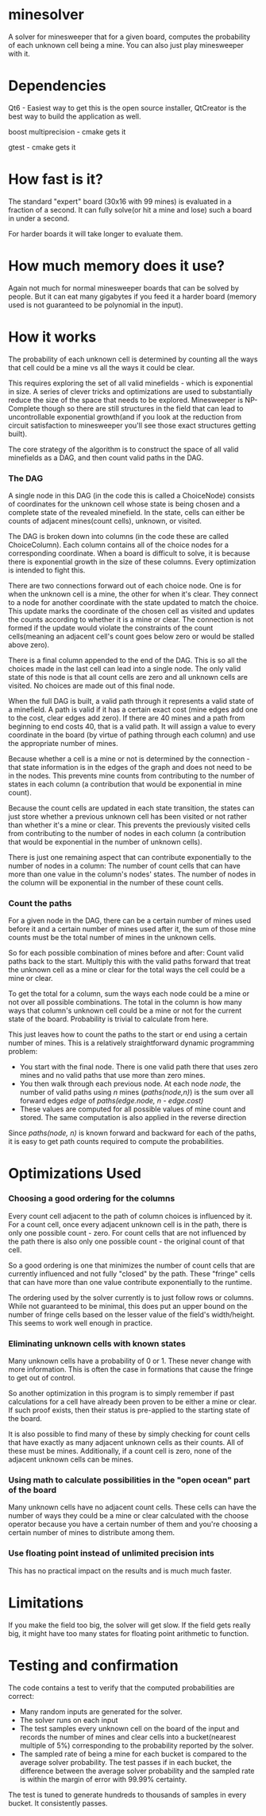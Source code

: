 # minesolver
A solver for minesweeper that for a given board, computes the probability of each unknown cell being a mine. You can also just play minesweeper with it.

# Dependencies
Qt6 - Easiest way to get this is the open source installer, QtCreator is the best way to build the application as well.

boost multiprecision - cmake gets it

gtest - cmake gets it

# How fast is it?
The standard "expert" board (30x16 with 99 mines) is evaluated in a fraction of a second. It can fully solve(or hit a mine and lose) such a board in under a second.

For harder boards it will take longer to evaluate them.

# How much memory does it use?
Again not much for normal minesweeper boards that can be solved by people. But it can eat many gigabytes if you feed it a harder board (memory used is not guaranteed to be polynomial in the input).

# How it works
The probability of each unknown cell is determined by counting all the ways that cell could be a mine vs all the ways it could be clear.

This requires exploring the set of all valid minefields - which is exponential in size. A series of clever tricks and optimizations are used to substantially reduce the size of the space that needs to be explored. Minesweeper is NP-Complete though so there are still structures in the field that can lead to uncontrollable exponential growth(and if you look at the reduction from circuit satisfaction to minesweeper you'll see those exact structures getting built).

The core strategy of the algorithm is to construct the space of all valid minefields as a DAG, and then count valid paths in the DAG.

### The DAG

A single node in this DAG (in the code this is called a ChoiceNode) consists of coordinates for the unknown cell whose state is being chosen and a complete state of the revealed minefield. In the state, cells can either be counts of adjacent mines(count cells), unknown, or visited.

The DAG is broken down into columns (in the code these are called ChoiceColumn). Each column contains all of the choice nodes for a corresponding coordinate. When a board is difficult to solve, it is because there is exponential growth in the size of these columns. Every optimization is intended to fight this.

There are two connections forward out of each choice node. One is for when the unknown cell is a mine, the other for when it's clear. They connect to a node for another coordinate with the state updated to match the choice. This update marks the coordinate of the chosen cell as visited and updates the counts according to whether it is a mine or clear. The connection is not formed if the update would violate the constraints of the count cells(meaning an adjacent cell's count goes below zero or would be stalled above zero).

There is a final column appended to the end of the DAG. This is so all the choices made in the last cell can lead into a single node. The only valid state of this node is that all count cells are zero and all unknown cells are visited. No choices are made out of this final node.

When the full DAG is built, a valid path through it represents a valid state of a minefield. A path is valid if it has a certain exact cost (mine edges add one to the cost, clear edges add zero). If there are 40 mines and a path from beginning to end costs 40, that is a valid path. It will assign a value to every coordinate in the board (by virtue of pathing through each column) and use the appropriate number of mines.

Because whether a cell is a mine or not is determined by the connection - that state information is in the edges of the graph and does not need to be in the nodes. This prevents mine counts from contributing to the number of states in each column (a contribution that would be exponential in mine count).

Because the count cells are updated in each state transition, the states can just store whether a previous unknown cell has been visited or not rather than whether it's a mine or clear. This prevents the previously visited cells from contributing to the number of nodes in each column (a contribution that would be exponential in the number of unknown cells).

There is just one remaining aspect that can contribute exponentially to the number of nodes in a column: The number of count cells that can have more than one value in the column's nodes' states. The number of nodes in the column will be exponential in the number of these count cells.


### Count the paths
For a given node in the DAG, there can be a certain number of mines used before it and a certain number of mines used after it, the sum of those mine counts must be the total number of mines in the unknown cells.

So for each possible combination of mines before and after: Count valid paths back to the start. Multiply this with the valid paths forward that treat the unknown cell as a mine or clear for the total ways the cell could be a mine or clear.

To get the total for a column, sum the ways each node could be a mine or not over all possible combinations. The total in the column is how many ways that column's unknown cell could be a mine or not for the current state of the board. Probability is trivial to calculate from here.

This just leaves how to count the paths to the start or end using a certain number of mines. This is a relatively straightforward dynamic programming problem:
* You start with the final node. There is one valid path there that uses zero mines and no valid paths that use more than zero mines.
* You then walk through each previous node. At each node _node_, the number of valid paths using _n_ mines (_paths(node,n)_) is the sum over all forward edges _edge_ of _paths(edge.node, n - edge.cost)_ 
* These values are computed for all possible values of mine count and stored. The same computation is also applied in the reverse direction

Since _paths(node, n)_ is known forward and backward for each of the paths, it is easy to get path counts required to compute the probabilities.

# Optimizations Used
### Choosing a good ordering for the columns
Every count cell adjacent to the path of column choices is influenced by it. For a count cell, once every adjacent unknown cell is in the path, there is only one possible count - zero. For count cells that are not influenced by the path there is also only one possible count - the original count of that cell.

So a good ordering is one that minimizes the number of count cells that are currently influenced and not fully "closed" by the path. These "fringe" cells that can have more than one value contribute exponentially to the runtime.

The ordering used by the solver currently is to just follow rows or columns. While not guaranteed to be minimal, this does put an upper bound on the number of fringe cells based on the lesser value of the field's width/height. This seems to work well enough in practice.

### Eliminating unknown cells with known states
Many unknown cells have a probability of 0 or 1. These never change with more information. This is often the case in formations that cause the fringe to get out of control.

So another optimization in this program is to simply remember if past calculations for a cell have already been proven to be either a mine or clear. If such proof exists, then their status is pre-applied to the starting state of the board.

It is also possible to find many of these by simply checking for count cells that have exactly as many adjacent unknown cells as their counts. All of these must be mines. Additionally, if a count cell is zero, none of the adjacent unknown cells can be mines.

### Using math to calculate possibilities in the "open ocean" part of the board
Many unknown cells have no adjacent count cells. These cells can have the number of ways they could be a mine or clear calculated with the choose operator because you have a certain number of them and you're choosing a certain number of mines to distribute among them.

### Use floating point instead of unlimited precision ints
This has no practical impact on the results and is much much faster.

# Limitations
If you make the field too big, the solver will get slow. If the field gets really big, it might have too many states for floating point arithmetic to function.

# Testing and confirmation
The code contains a test to verify that the computed probabilities are correct: 
* Many random inputs are generated for the solver.
* The solver runs on each input
* The test samples every unknown cell on the board of the input and records the number of mines and clear cells into a bucket(nearest multiple of 5%) corresponding to the probability reported by the solver.
* The sampled rate of being a mine for each bucket is compared to the average solver probability. The test passes if in each bucket, the difference between the average solver probability and the sampled rate is within the margin of error with 99.99% certainty.

The test is tuned to generate hundreds to thousands of samples in every bucket. It consistently passes.
